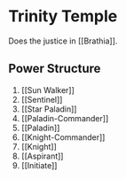 # Trinity Temple
Does the justice in [[Brathia]]. 
## Power Structure
1. [[Sun Walker]]
2. [[Sentinel]]
3. [[Star Paladin]]
4. [[Paladin-Commander]]
5. [[Paladin]]
6. [[Knight-Commander]]
7. [[Knight]]
8. [[Aspirant]]
9. [[Initiate]]
